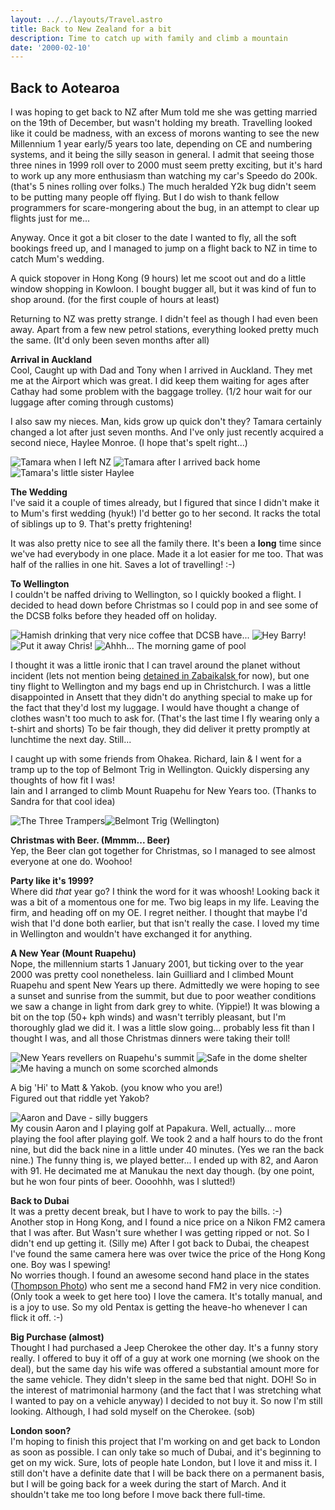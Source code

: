 ```yaml
---
layout: ../../layouts/Travel.astro
title: Back to New Zealand for a bit
description: Time to catch up with family and climb a mountain
date: '2000-02-10'
---
```


<!-- start body -->

<h2>Back to Aotearoa</h2>
<p>I was hoping to get back to NZ after Mum told me she was getting married on the 19th of December, but wasn't holding my breath. Travelling looked like it could be madness, with an excess of morons wanting to see the new
Millennium 1 year early/5 years too late, depending on CE and numbering systems, and it being the silly season in general. I admit that seeing those three nines in 1999 roll over to 2000 must seem pretty exciting, but it's hard to work up any more enthusiasm than watching my car's
Speedo do 200k. (that's 5 nines rolling over folks.) The much heralded Y2k bug didn't seem to be putting many people off flying. But I do wish to thank fellow programmers for scare-mongering about the bug, in an attempt to clear up flights just for me...</p>
<p>Anyway. Once it got a bit closer to the date I wanted to fly, all the soft bookings freed up, and I managed to jump on a flight back to NZ in time to catch Mum's wedding.</p>
<p>A quick stopover in Hong Kong (9 hours) let me scoot out and do a little window shopping in Kowloon. I bought bugger all, but it was kind of fun to shop around. (for the first couple of hours at least)</p>
<p>Returning to NZ was pretty strange. I didn't feel as though I had even been away. Apart from a few new petrol stations, everything looked pretty much the same. (It'd only been seven months after all)</p>
<p><strong>Arrival in Auckland<br></strong>Cool, Caught up with Dad and Tony when I arrived in Auckland. They met me at the Airport which was great. I did keep them waiting for ages after Cathay had some problem with the baggage trolley. (1/2 hour wait for our luggage after coming through customs)</p>
<p>I also saw my nieces. Man, kids grow up quick don't they? Tamara certainly changed a lot after just seven months. And I've only just recently
acquired a second niece, Haylee Monroe. (I hope that's spelt right...)</p>
<p><img alt="Tamara when I left NZ" src="images007/tamara.jpg" > <img alt="Tamara after I arrived back home" src="images007/tamara_02.jpg"> <img alt="Tamara's little sister Haylee" src="images007/haylee.jpg"></p>
<p><strong>The Wedding<br></strong>I've said it a couple of times already, but I figured that since I didn't make it to Mum's first wedding (hyuk!) I'd better go to her second. It racks the total of siblings up to 9. That's pretty frightening!</p>
<p>It was also pretty nice to see all the family there. It's been a <strong>long</strong> time since we've had 
everybody in one place. Made it a lot easier for me too. That was half of the 
rallies in one hit. Saves a lot of travelling! :-)</p>
<p><strong>To Wellington<br></strong>I couldn't be naffed driving to Wellington, so I 
quickly booked a flight. I decided to head down before Christmas so I could pop 
in and see some of the DCSB folks before they headed off on holiday.</p>
<p>
<img alt="Hamish drinking that very nice coffee that DCSB have..." src="images007/hamish_at_dcsb.jpg">
<img alt="Hey Barry!" src="images007/barry.jpg">
<img alt="Put it away Chris!" src="images007/tocky.jpg" >
<img alt="Ahhh... The morning game of pool" src="images007/playing_pool.jpg" >
</p>
<p>I thought it was a little ironic that I can travel around the planet without incident (lets not mention being
<a href="number001.html">detained in Zabaikalsk </a> for now), but one tiny flight to Wellington and my bags end up 
in Christchurch. I was a little disappointed in Ansett that they didn't do 
anything special to make up for the fact that they'd lost my luggage. I would 
have thought a change of clothes wasn't too much to ask for. (That's the last 
time I fly wearing only a t-shirt and shorts) To be fair though, they did 
deliver it pretty promptly at lunchtime the next day. Still...</p>
<p>I caught up with some friends from Ohakea. Richard, Iain 
&amp; I went for a tramp up to the top of Belmont Trig in Wellington. Quickly 
dispersing any thoughts of how fit I was!<BR>Iain and I arranged to climb Mount 
Ruapehu for New Years too. (Thanks to Sandra for that cool idea)</p>
<p><img alt="The Three Trampers" src="images007/three_hikers.jpg" ><img alt="Belmont Trig (Wellington)" src="images007/belmont_trig.jpg" ></p>
<p><strong>Christmas with Beer. (Mmmm... Beer)<br></strong>Yep, the Beer clan got together for Christmas, so 
I managed to see almost everyone at one do. Woohoo!<strong></strong></p>
<p><strong>Party like it's 1999?<br></strong>Where did <em>that</em> year go? I 
think the word for it was whoosh! Looking back it was a bit of a momentous one 
for me. Two big leaps in my life. Leaving the firm, and heading off on my OE. I 
regret neither. I thought that maybe I'd wish that I'd done both earlier, but 
that isn't really the case. I loved my time in Wellington and wouldn't have 
exchanged it for anything.</p>
<p><strong>A New Year (Mount Ruapehu)<br></strong>Nope, the millennium starts 1 January 2001, but ticking over to the year 2000 was pretty cool 
nonetheless. Iain Guilliard and I climbed Mount Ruapehu and spent New Years up 
there. Admittedly we were hoping to see a sunset and sunrise from the summit, 
but due to poor weather conditions we saw a change in light from dark grey to 
white. (Yippie!) It was blowing a bit on the top (50+ kph winds) and wasn't 
terribly pleasant, but I'm thoroughly glad we did it. I was a little slow 
going... probably less fit than I thought I was, and all those Christmas dinners 
were taking their toll!</p>
<p>
<img alt="New Years revellers on Ruapehu's summit" src="images007/ruapehu_group.jpg">
<img alt="Safe in the dome shelter" src="images007/ruapehu_dome.jpg">
<img alt="Me having a munch on some scorched almonds" src="images007/me_eating_scorched_almonds.jpg"> 
</p>
<p>A&nbsp;big 'Hi' to Matt &amp; Yakob. (you know who you 
are!)<BR>           
Figured out that riddle yet Yakob?</p>
<p><img alt="Aaron and Dave - silly buggers" src="images007/aaron_and_davie_at_golf.jpg"><br>My cousin Aaron and I playing golf at Papakura. Well, actually... more playing the fool after playing golf. We took 2 
and a half hours to do the front nine, but did the back nine in a little under 40 minutes. (Yes we ran the back nine.) The funny thing is, we played better... I ended up with 82, and Aaron with 91. He decimated me at Manukau the next day though. (by one point, but he won four pints of beer. Oooohhh, was I slutted!)</p>
<p><strong>Back to Dubai<br></strong>It was a pretty decent break, but I have to work 
to pay the bills. :-)<BR>Another stop in Hong Kong, and I found a nice price on 
a Nikon FM2 camera that I was after. But Wasn't sure whether I was getting 
ripped or not. So I didn't end up getting it. (Silly me) After I got back to 
Dubai, the cheapest I've found the same camera here was over twice the price of 
the Hong Kong one. Boy was I spewing!<BR>No worries though. I found an awesome 
second hand place in the states (<A href="http://www.thompsonphoto.com">Thompson 
Photo</A>)&nbsp;who sent me a second hand FM2 in very nice condition. (Only took 
a week to get here too) I love the camera. It's totally manual, and is a joy to 
use. So my old Pentax is getting the heave-ho whenever I 
can flick it off. :-)</p>
<p><strong>Big Purchase (almost)<br></strong>Thought I had purchased a Jeep Cherokee the other 
day. It's a funny story really. I offered to buy it off of a guy at work one 
morning (we shook on the deal), but the same day his wife was offered a 
substantial amount more for the same vehicle. They didn't sleep in the same bed 
that night. DOH! So in the interest of matrimonial harmony (and the fact that 
I was stretching what I wanted to pay on a vehicle anyway) I 
decided to not buy it. So now I'm still looking. Although, I had sold myself 
on the Cherokee. (sob)</p>
<P><STRONG>London soon?<BR></STRONG>I'm hoping to finish this project that I'm 
working on and get back to London as soon as possible. I can only take so much 
of Dubai, and it's beginning to get on my wick. Sure, lots of people hate 
London, but I love it and miss it. I still don't have a definite date that I 
will be back there on a permanent basis, but I will be going back for a week 
during the start of March. And it shouldn't take me too long before I move back 
there full-time.</P>


<!-- end body -->


 
 